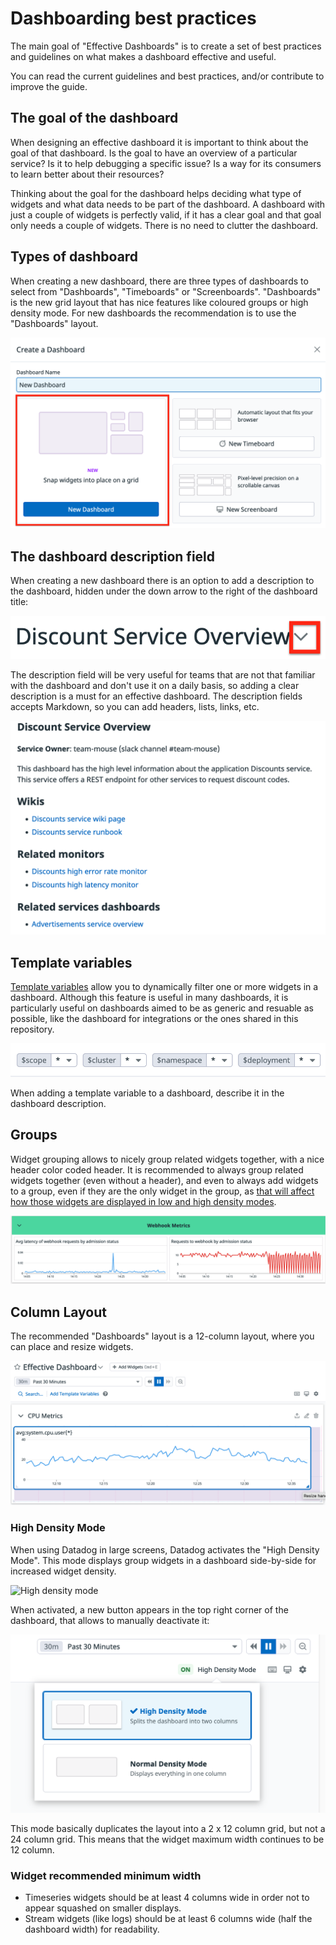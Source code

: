 # Dashboarding best practices

The main goal of "Effective Dashboards" is to create a set of best practices and guidelines on what makes a dashboard effective and useful. 

You can read the current guidelines and best practices, and/or contribute to improve the guide.

## The goal of the dashboard

When designing an effective dashboard it is important to think about the goal of that dashboard. Is the goal to have an overview of a particular service? Is it to help debugging a specific issue? Is a way for its consumers to learn better about their resources?

Thinking about the goal for the dashboard helps deciding what type of widgets and what data needs to be part of the dashboard. A dashboard with just a couple of widgets is perfectly valid, if it has a clear goal and that goal only needs a couple of widgets. There is no need to clutter the dashboard.

## Types of dashboard

When creating a new dashboard, there are three types of dashboards to select from "Dashboards", "Timeboards" or "Screenboards". "Dashboards" is the new grid layout that has nice features like coloured groups or high density mode. For new dashboards the recommendation is to use the "Dashboards" layout.

![Screenshot of the new dashboard window](/assets/img/new_dashboard.png)

## The dashboard description field

When creating a new dashboard there is an option to add a description to the dashboard, hidden under the down arrow to the right of the dashboard title:

![Image highlighting the arrow to show the dashboard description](/assets/img/description_arrow.png)

The description field will be very useful for teams that are not that familiar with the dashboard and don't use it on a daily basis, so adding a clear description is a must for an effective dashboard. The description fields accepts Markdown, so you can add headers, lists, links, etc.

![Example of a description of a dashboard](/assets/img/discounts_service_overview.png)

## Template variables

[Template variables](https://docs.datadoghq.com/dashboards/template_variables/) allow you to dynamically filter one or more widgets in a dashboard. Although this feature is useful in many dashboards, it is particularly useful on dashboards aimed to be as generic and resuable as possible, like the dashboard for integrations or the ones shared in this repository.

![Example of template variables in a dashboard](/assets/img/template_variables.png)

When adding a template variable to a dashboard, describe it in the dashboard description.

## Groups

Widget grouping allows to nicely group related widgets together, with a nice header color coded header. It is recommended to always group related widgets together (even without a header), and even to always add widgets to a group, even if they are the only widget in the group, as [that will affect how those widgets are displayed in low and high density modes](#high-density-mode).

![Example of a group in a dashboard](/assets/img/groups.png)

## Column Layout

The recommended "Dashboards" layout is a 12-column layout, where you can place and resize widgets.

![12 column layout](/assets/img/12_column.png)

### High Density Mode

When using Datadog in large screens, Datadog activates the "High Density Mode". This mode displays group widgets in a dashboard side-by-side for increased widget density.

![High density mode](/assets/img/high_density_mode_example.png)

When activated, a new button appears in the top right corner of the dashboard, that allows to manually deactivate it:

![High density mode button](/assets/img/high_density_mode.png)

This mode basically duplicates the layout into a 2 x 12 column grid, but not a 24 column grid. This means that the widget maximum width continues to be 12 column.

### Widget recommended minimum width

* Timeseries widgets should be at least 4 columns wide in order not to appear squashed on smaller displays.
* Stream widgets (like logs) should be at least 6 columns wide (half the dashboard width) for readability. 
